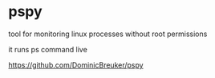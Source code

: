 # pspy

tool for monitoring linux processes without root permissions

it runs ps command live

https://github.com/DominicBreuker/pspy
